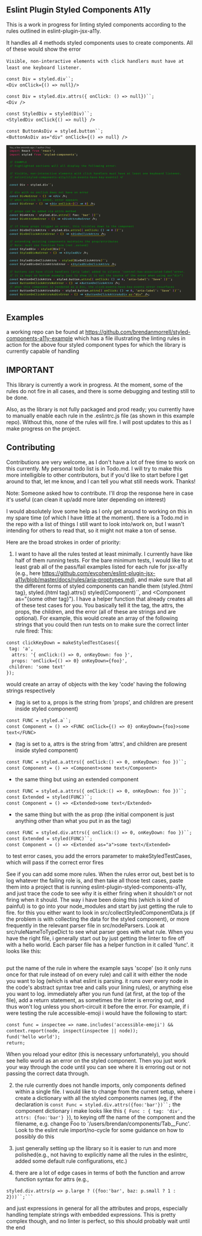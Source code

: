 ## Eslint Plugin Styled Components A11y

This is a work in progress for linting styled components according to the rules outlined in eslint-plugin-jsx-a11y.

It handles all 4 methods styled components uses to create components. All of these would show the error

`Visible, non-interactive elements with click handlers must have at least one keyboard listener.`

```
const Div = styled.div``;
<Div onClick={() => null}/>
```

```
const Div = styled.div.attrs({ onClick: () => null})``;
<Div />
```

```
const StyledDiv = styled(Div)``;
<StyledDiv onClick{() => null} />
```

```
const ButtonAsDiv = styled.button``;
<ButtonAsDiv as="div" onClick={() => null} />
```

![linting examples](https://github.com/brendanmorrell/styled-components-a11y-example/blob/master/example.png)

## Examples

a working repo can be found at https://github.com/brendanmorrell/styled-components-a11y-example which has a file illustrating the linting rules in action for the above four styled component types for which the library is currently capable of handling

## IMPORTANT

This library is currently a work in progress. At the moment, some of the rules do not fire in all cases, and there is some debugging and testing still to be done.

Also, as the library is not fully packaged and prod ready; you currently have to manually enable each rule in the .eslintrc.js file (as shown in this example repo). Without this, none of the rules will fire. I will post updates to this as I make progress on the project.

## Contributing

Contributions are very welcome, as I don't have a lot of free time to work on this currently. My personal todo list is in Todo.md. I will try to make this more intelligible to other contributors, but if you'd like to start before I get around to that, let me know, and I can tell you what still needs work. Thanks!

Note: Someone asked how to contribute. I'll drop the response here in case it's useful (can clean it up/add more later depending on interest)

I would absolutely love some help as I only get around to working on this in my spare time (of which I have little at the moment). there is a Todo.md in the repo with a list of things I still want to look into/work on, but I wasn't intending for others to read that, so it might not make a ton of sense.

Here are the broad strokes in order of priority:

1. I want to have all the rules tested at least minimally. I currently have like half of them running tests. For the bare minimum tests, I would like to at least grab all of the pass/fail examples listed for each rule for jsx-a11y (e.g., here https://github.com/evcohen/eslint-plugin-jsx-a11y/blob/master/docs/rules/aria-proptypes.md), and make sure that all the different forms of styled components can handle them (styled.{html tag}, styled.{html tag}.attrs() styled(Component)``, and <Component as="{some other tag}"). I have a helper function that already creates all of these test cases for you. You basically tell it the tag, the attrs, the props, the children, and the error (all of these are strings and are optional). For example, this would create an array of the following strings that you could then run tests on to make sure the correct linter rule fired:
   This:

```
const clickKeyDown = makeStyledTestCases({
 tag: 'a',
  attrs: '{ onClick:() => 0, onKeyDown: foo }',
  props: 'onClick={() => 0} onKeyDown={foo}',
 children: 'some text'
});
```

would create an array of objects with the key 'code' having the following strings respectively

- (tag is set to a, props is the string from 'props', and children are present inside styled component)

```
const FUNC = styled.a``;
const Component = () => <FUNC onClick={() => 0} onKeyDown={foo}>some text</FUNC>
```

- (tag is set to a, attrs is the string from 'attrs', and children are present inside styled component)

```
const FUNC = styled.a.attrs({ onClick:() => 0, onKeyDown: foo })``;
const Component = () => <Component>some text</Component>
```

- the same thing but using an extended component

```
const FUNC = styled.a.attrs({ onClick:() => 0, onKeyDown: foo })``;
const Extended = styled(FUNC)``;
const Component = () => <Extended>some text</Extended>
```

- the same thing but with the as prop (the initial component is just anything other than what you put in as the tag)

```
const FUNC = styled.div.attrs({ onClick:() => 0, onKeyDown: foo })``;
const Extended = styled(FUNC)``;
const Component = () => <Extended as="a">some text</Extended>
```

to test error cases, you add the errors parameter to makeStyledTestCases, which will pass if the correct error fires

See if you can add some more rules. When the rules error out, best bet is to log whatever the failing role is, and then take all those test cases, paste them into a project that is running eslint-plugin-styled-components-a11y, and just trace the code to see why it is either firing when it shouldn't or not firing when it should. The way i have been doing this (which is kind of painful) is to go into your node_modules and start by just getting the rule to fire. for this you either want to look in src/collectStyledComponentData.js (if the problem is with collecting the data for the styled component), or more frequently in the relevant parser file in src/nodeParsers. Look at src/ruleNameToTypeDict to see what parser goes with what rule. When you have the right file, i generally start out by just getting the linter to fire off with a hello world. Each parser file has a helper function in it called 'func'. it looks like this:

```const func = inspectee => name.includes('scope') && context.report(node, inspect(inspectee || node));

```

put the name of the rule in where the example says 'scope' (so it only runs once for that rule instead of on every rule) and call it with either the node you want to log (which is what eslint is parsing. it runs over every node in the code's abstract syntax tree and calls your lining rules), or anything else you want to log. immediately after you run fund (at first, at the top of the file), add a return statement, as sometimes the linter is erroring out, and thus won't log unless you short-circuit it before the error. For example, if i were testing the rule accessible-emoji i would have the following to start:

```
const func = inspectee => name.includes('accessible-emoji') && context.report(node, inspect(inspectee || node));
fund('hello world');
return;
```

When you reload your editor (this is necessary unfortunately), you should see hello world as an error on the styled component. Then you just work your way through the code until you can see where it is erroring out or not passing the correct data through.

2. the rule currently does not handle imports, only components defined within a single file. I would like to change from the current setup, where i create a dictionary with all the styled components names (eg, if the declaration is ` const Func = styled.div.attrs({foo:'bar'})``; ` the component dictionary i make looks like this `{ Func : { tag: 'div', attrs: {foo:'bar'} }`), to keying off the name of the component and the filename, e.g. change Foo to '/users/brendan/components/Tab\_\_Func'. Look to the eslint rule import/no-cycle for some guidance on how to possibly do this

3. just generally setting up the library so it is easier to run and more polished(e.g., not having to explicitly name all the rules in the eslintrc, added some default rule configurations, etc.)

4. there are a lot of edge cases in terms of both the function and arrow function syntax for attrs (e.g.,

````
styled.div.attrs(p => p.large ? ({foo:'bar', baz: p.small ? 1 : 2}))``;```
````

and just expressions in general for all the attributes and props, especially handling template strings with embedded expressions. This is pretty complex though, and no linter is perfect, so this should probably wait until the end
